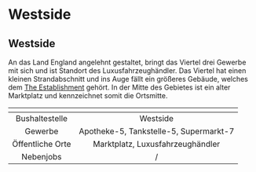 # Westside

## Westside
An das Land England angelehnt gestaltet, bringt das Viertel drei Gewerbe mit sich und ist Standort des Luxusfahrzeughändler.  Das Viertel hat einen kleinen Strandabschnitt und ins Auge fällt ein größeres Gebäude, welches dem [The Establishment](../../pages/fraktionen/the%20establishment.md) gehört. In der Mitte des Gebietes ist ein alter Marktplatz und kennzeichnet somit die Ortsmitte. 

| <!-- --> | <!-- --> |
| :-: | :-: |
| Bushaltestelle | Westside |
| Gewerbe | Apotheke-5,  Tankstelle-5,  Supermarkt-7  |
| Öffentliche Orte | Marktplatz, Luxusfahrzeughändler |
| Nebenjobs | / |

